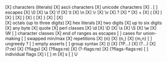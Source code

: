 [X] characters (literals)
  [X] ascii characters
  [X] unicode characters
[X] .
[ ] escapes
  [X] \0
  [X] \a
  [X] \f
  [X] \t
  [X] \n
  [X] \r
  [X] \v
  [X] ?
  [X] *
  [X] +
  [X] (
  [X] )
  [X] [
  [X] ]
  [X] {
  [X] }
  [X] |
  [X] \
  [X] octals (up to three digits)
  [X] hex literals
    [X] two digits
    [X] up to six digits
  [X] any byte
  [X] quote
  [X] perl classes
    [X] \d
    [X] \D
    [X] \s
    [X] \S
    [X] \w
    [X] \W
[ ] character classes
  [X] end of ranges as escapes
  [ ] cases for union-making
  [ ] swapped min/max
[X] repetitions
  [X] {n}
  [X] {n,}
  [X] {m,n}
[ ] ungreedy ?
[ ] empty asserts
[ ] group syntax
  [X] ()
  [X] (?P<name>...)
  [X] (?<name>...)
  [X] (?:re)
  [X] (?flags)
  [X] (?flags:re)
  [X] (?-flags:re)
  [X] (?flags-flags:re)
  [ ] individual flags
    [X] i
    [ ] m
    [X] s
    [ ] U
